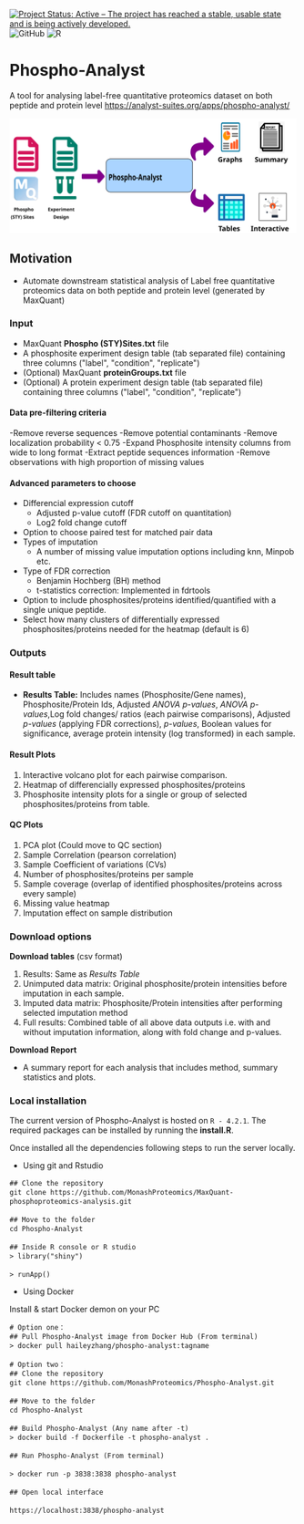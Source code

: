 [![Project Status: Active – The project has reached a stable, usable state and is being actively developed.](https://www.repostatus.org/badges/latest/active.svg)](https://www.repostatus.org/#active)
![GitHub](https://img.shields.io/github/license/Monashbioinformaticsplatform/LFQ-Analyst?color=brightgreen)
![R](https://img.shields.io/badge/R-%3E4.2-brightgreen)

# Phospho-Analyst
A tool for analysing label-free quantitative proteomics dataset on both peptide and protein level https://analyst-suites.org/apps/phospho-analyst/

![TMT-analyst_pipeline](./www/Phospho_Analyst.svg)






## Motivation

- Automate downstream statistical analysis of Label free quantitative proteomics data on both peptide and protein level (generated by MaxQuant)


### Input

- MaxQuant **Phospho (STY)Sites.txt** file
- A phosphosite experiment design table (tab separated file) containing three columns ("label", "condition", "replicate")
- (Optional) MaxQuant **proteinGroups.txt** file
- (Optional) A protein experiment design table (tab separated file) containing three columns ("label", "condition", "replicate")

#### Data pre-filtering criteria

-Remove reverse sequences 
-Remove potential contaminants 
-Remove localization probability  < 0.75
-Expand Phosphosite intensity columns from wide to long format
-Extract peptide sequences information
-Remove observations with high proportion of missing values

#### Advanced parameters to choose

- Differencial expression cutoff
  - Adjusted p-value cutoff (FDR cutoff on quantitation)
  - Log2 fold change cutoff
- Option to choose paired test for matched pair data
- Types of imputation
  - A number of missing value imputation options including knn, Minpob etc.
- Type of FDR correction
  -   Benjamin Hochberg (BH) method
  -   t-statistics correction: Implemented in fdrtools
- Option to include phosphosites/proteins identified/quantified with a single unique peptide.
- Select how many clusters of differentially expressed phosphosites/proteins needed for the heatmap (default is 6)



### Outputs

#### Result table

-   **Results Table:** Includes names (Phosphosite/Gene names), Phosphosite/Protein Ids, 
    Adjusted *ANOVA p-values*,  *ANOVA p-values*,Log
    fold changes/ ratios (each pairwise comparisons), Adjusted
    *p-values* (applying FDR corrections), *p-values*, Boolean values
    for significance, average protein intensity (log transformed) in
    each sample.

#### Result Plots
  1. Interactive volcano plot for each pairwise comparison.
  2. Heatmap of differencially expressed phosphosites/proteins
  3. Phosphosite intensity plots for a single or group of selected phosphosites/proteins from table. 

#### QC Plots
  1. PCA plot (Could move to QC section)
  2. Sample Correlation (pearson correlation)
  3. Sample Coefficient of variations (CVs)
  4. Number of phosphosites/proteins per sample
  5. Sample coverage (overlap of identified phosphosites/proteins across every sample)
  6. Missing value heatmap
  7. Imputation effect on sample distribution

### Download options

**Download tables** (csv format)

1.  Results: Same as *Results Table*
2.  Unimputed data matrix: Original phosphosite/protein intensities before
    imputation in each sample.
3.  Imputed data matrix: Phosphosite/Protein intensities after performing selected
    imputation method
4.  Full results: Combined table of all above data outputs i.e. with and
    without imputation information, along with fold change and p-values.

**Download Report** 
- A summary report for each analysis that
    includes method, summary statistics and plots.


### Local installation

The current version of Phospho-Analyst is hosted on `R - 4.2.1`. The required packages can be installed by running the **install.R**.

Once installed all the dependencies following steps to run the server locally.

- Using git and Rstudio
```
## Clone the repository
git clone https://github.com/MonashProteomics/MaxQuant-phosphoproteomics-analysis.git

## Move to the folder
cd Phospho-Analyst

## Inside R console or R studio
> library("shiny")

> runApp()

```

- Using Docker

Install & start Docker demon on your PC

```
# Option one：
## Pull Phospho-Analyst image from Docker Hub (From terminal)
> docker pull haileyzhang/phospho-analyst:tagname

# Option two：
## Clone the repository
git clone https://github.com/MonashProteomics/Phospho-Analyst.git

## Move to the folder
cd Phospho-Analyst

## Build Phospho-Analyst (Any name after -t)
> docker build -f Dockerfile -t phospho-analyst .

## Run Phospho-Analyst (From terminal)

> docker run -p 3838:3838 phospho-analyst

## Open local interface

https://localhost:3838/phospho-analyst


```

